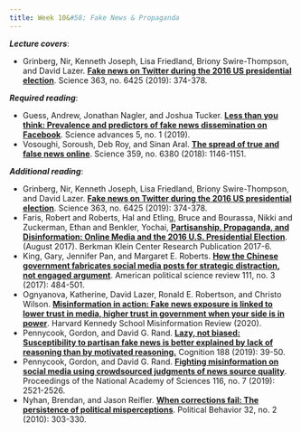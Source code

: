 ```yaml
---
title: Week 10&#58; Fake News & Propaganda
---
```


***Lecture covers***:

- Grinberg, Nir, Kenneth Joseph, Lisa Friedland, Briony Swire-Thompson, and David Lazer. [**Fake news on Twitter during the 2016 US presidential election**](https://science-sciencemag-org.ezproxy.bgu.ac.il/content/363/6425/374.abstract). Science 363, no. 6425 (2019): 374-378.

***Required reading***:

- Guess, Andrew, Jonathan Nagler, and Joshua Tucker. [**Less than you think: Prevalence and predictors of fake news dissemination on Facebook**](https://advances.sciencemag.org/content/5/1/eaau4586). Science advances 5, no. 1 (2019).
- Vosoughi, Soroush, Deb Roy, and Sinan Aral. [**The spread of true and false news online**](https://science-sciencemag-org.ezproxy.bgu.ac.il/content/359/6380/1146.full). Science 359, no. 6380 (2018): 1146-1151.

***Additional reading***:

- Grinberg, Nir, Kenneth Joseph, Lisa Friedland, Briony Swire-Thompson, and David Lazer. [**Fake news on Twitter during the 2016 US presidential election**](https://science-sciencemag-org.ezproxy.bgu.ac.il/content/363/6425/374.abstract). Science 363, no. 6425 (2019): 374-378.
- Faris, Robert and Roberts, Hal and Etling, Bruce and Bourassa, Nikki and Zuckerman, Ethan and Benkler, Yochai, [**Partisanship, Propaganda, and Disinformation: Online Media and the 2016 U.S. Presidential Election**](https://ssrn.com/abstract=3019414). (August 2017). Berkman Klein Center Research Publication 2017-6.
- King, Gary, Jennifer Pan, and Margaret E. Roberts. [**How the Chinese government fabricates social media posts for strategic distraction, not engaged argument**](http://www.dit.ing.unp.edu.ar/wp-content/uploads/2018/12/How_the_chinese_government_fabricates_social_media_posts_for_strategic_distraction_not_engaged_argument.pdf). American political science review 111, no. 3 (2017): 484-501.
- Ognyanova, Katherine, David Lazer, Ronald E. Robertson, and Christo Wilson. [**Misinformation in action: Fake news exposure is linked to lower trust in media, higher trust in government when your side is in power**](https://misinforeview.hks.harvard.edu/article/misinformation-in-action-fake-news-exposure-is-linked-to-lower-trust-in-media-higher-trust-in-government-when-your-side-is-in-power/). Harvard Kennedy School Misinformation Review (2020).
- Pennycook, Gordon, and David G. Rand. [**Lazy, not biased: Susceptibility to partisan fake news is better explained by lack of reasoning than by motivated reasoning.**](https://www-sciencedirect-com.ezproxy.bgu.ac.il/science/article/pii/S001002771830163X) Cognition 188 (2019): 39-50.
- Pennycook, Gordon, and David G. Rand. [**Fighting misinformation on social media using crowdsourced judgments of news source quality**](https://www.pnas.org/content/pnas/116/7/2521.full.pdf). Proceedings of the National Academy of Sciences 116, no. 7 (2019): 2521-2526.
- Nyhan, Brendan, and Jason Reifler. [**When corrections fail: The persistence of political misperceptions**](https://link-springer-com.ezproxy.bgu.ac.il/article/10.1007%2Fs11109-010-9112-2). Political Behavior 32, no. 2 (2010): 303-330.
